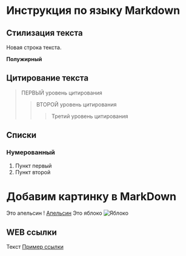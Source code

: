 # Инструкция по языку Markdown

## Стилизация текста

Новая строка текста.

**Полужирный**

## Цитирование текста 
> ПЕРВЫЙ уровень цитирования
>> ВТОРОЙ уровень цитирования 
>>> Третий уровень цитирования

## Списки
### Нумерованный
1. Пункт первый
2. Пункт второй

# Добавим картинку  в MarkDown
Это апельсин
! [Апельсин](orange.png)
Это яблоко
![Яблоко](apple.jpg)

## WEB ссылки

Текст [Пример ссылки](http://example.com "Всплывающая подсказка")